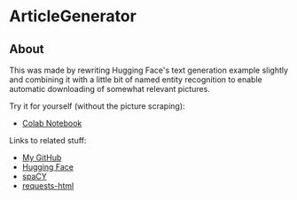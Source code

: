 # ArticleGenerator

<h2 class="content-subhead">About</h2>
            <p>
                This was made by rewriting Hugging Face's text generation example slightly and combining it with a little bit of named entity recognition to enable automatic downloading of somewhat relevant pictures.
            </p>
               <div id="navigation">
                <p>Try it for yourself (without the picture scraping):</p>
                <ul>
                    <li><a href="https://colab.research.google.com/drive/1Buw6ZusG66KELc3c_oLElx5YQ_eMsrTN">Colab Notebook</a></li>
                </ul>
              </div>
              <div id="navigation">
                <p>Links to related stuff:</p>
                <ul>
                    <li><a href="https://github.com/rpersson0">My GitHub</a></li>
                    <li><a href="https://huggingface.co/">Hugging Face</a></li>
                    <li><a href="https://spacy.io/">spaCY</a></li>
                    <li><a href="https://github.com/psf/requests-html">requests-html</a></li>
                </ul>
              </div>
  